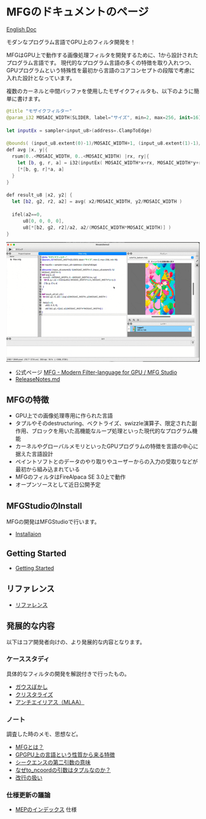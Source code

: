 # MFGのドキュメントのページ

[English Doc](../en/README.md)

モダンなプログラム言語でGPU上のフィルタ開発を！

MFGはGPU上で動作する画像処理フィルタを開発するために、1から設計されたプログラム言語です。
現代的なプログラム言語の多くの特徴を取り入れつつ、GPUプログラムという特殊性を最初から言語のコアコンセプトの段階で考慮に入れた設計となっています。

複数のカーネルと中間バッファを使用したモザイクフィルタも、以下のように簡単に書けます。

```swift
@title "モザイクフィルター"
@param_i32 MOSAIC_WIDTH(SLIDER, label="サイズ", min=2, max=256, init=16)

let inputEx = sampler<input_u8>(address=.ClampToEdge)

@bounds( (input_u8.extent(0)-1)/MOSAIC_WIDTH+1, (input_u8.extent(1)-1)/MOSAIC_WIDTH+1)
def avg |x, y|{
  rsum(0..<MOSAIC_WIDTH, 0..<MOSAIC_WIDTH) |rx, ry|{
    let [b, g, r, a] = i32(inputEx( MOSAIC_WIDTH*x+rx, MOSAIC_WIDTH*y+ry ))
    [*[b, g, r]*a, a]
  }
}

def result_u8 |x2, y2| {
  let [b2, g2, r2, a2] = avg( x2/MOSAIC_WIDTH, y2/MOSAIC_WIDTH )

  ifel(a2==0,
      u8[0, 0, 0, 0],
      u8[*[b2, g2, r2]/a2, a2/(MOSAIC_WIDTH*MOSAIC_WIDTH)] )
}
```

![モザイクフィルタのデモgif](imgs/mosaic_demo.gif)

- 公式ページ [MFG - Modern Filter-language for GPU / MFG Studio](https://modernfilterlanguageforgpu.org/)
- [ReleaseNotes.md](ReleaseNotes.md)

## MFGの特徴

- GPU上での画像処理専用に作られた言語
- タプルやそのdestructuring、ベクトライズ、swizzle演算子、限定された副作用、ブロックを用いた高機能なループ処理といった現代的なプログラム機能
- カーネルやグローバルメモリといったGPUプログラムの特徴を言語の中心に据えた言語設計
- ペイントソフトとのデータのやり取りやユーザーからの入力の受取りなどが最初から組み込まれている
- MFGのフィルタはFireAlpaca SE 3.0上で動作
- オープンソースとして近日公開予定

## MFGStudioのInstall

MFGの開発はMFGStudioで行います。

- [Installaion](Installation.md)

## Getting Started

- [Getting Started](GettingStarted/README.md)

## リファレンス

- [リファレンス](Reference/README.md)

## 発展的な内容

以下はコア開発者向けの、より発展的な内容となります。

### ケーススタディ

具体的なフィルタの開発を解説付きで行ったもの。

- [ガウスぼかし](study/GaussBlur.md)
- [クリスタライズ](study/Crystallize.md)
- [アンチエイリアス（MLAA）](study/MLAA.md)

### ノート

調査した時のメモ、思想など。

- [MFGとは？](notes/WhatIsMFG.md)
- [GPGPU上の言語という性質から来る特徴](notes/LangForGPGPU.md)
- [シークエンスの第二引数の意味](notes/SeqSecondArg.md)
- [なぜto_ncoordの引数はタプルなのか？](notes/WhyToNCoordArgIsTuple.md)
- [改行の扱い](notes/EOLHandling.md)

### 仕様更新の議論

- [MEPのインデックス](MEPIndex.md) 仕様

